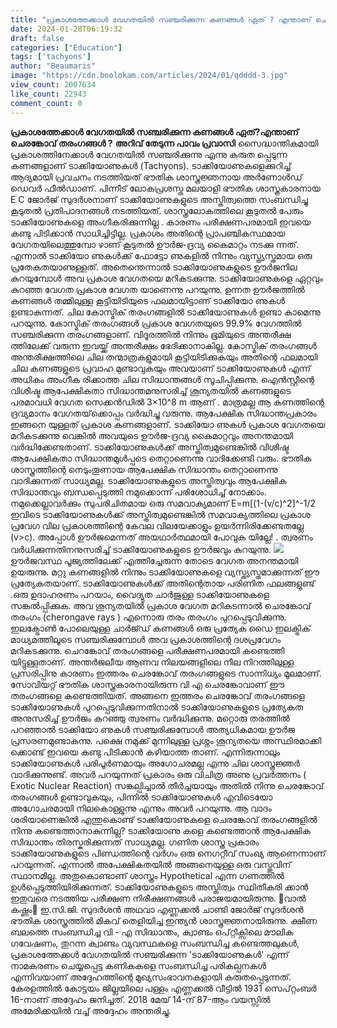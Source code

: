 ```yaml
---
title: "പ്രകാശത്തേക്കാൾ വേഗതയിൽ സഞ്ചരിക്കുന്ന കണങ്ങൾ ഏത് ? എന്താണ് ചെരങ്കോവ് തരംഗങ്ങൾ ?"
date: 2024-01-28T06:19:32
draft: false
categories: ["Education"]
tags: ['tachyons']
author: "Beaumaris"
image: "https://cdn.boolokam.com/articles/2024/01/qdddd-3.jpg"
view_count: 2007634
like_count: 22943
comment_count: 0
---
```


**പ്രകാശത്തേക്കാൾ വേഗതയിൽ സഞ്ചരിക്കുന്ന കണങ്ങൾ ഏത്?എന്താണ് ചെരങ്കോവ് തരംഗങ്ങൾ ?** **അറിവ് തേടുന്ന പാവം പ്രവാസി** സൈദ്ധാന്തികമായി പ്രകാശത്തിനേക്കാൾ വേഗതയിൽ സഞ്ചരിക്കുന്നു എന്നു കരുത പ്പെടുന്ന കണങ്ങളാണ് ടാക്കിയോണുകൾ (Tachyons). ടാക്കിയോണുകളെക്കുറിച്ച് ആദ്യമായി പ്രവചനം നടത്തിയത് ഭൗതിക ശാസ്ത്രജ്ഞനായ അർണോൾഡ് ഡെവർ ഫീൽഡാണ്. പിന്നീട് ലോകപ്രശസ്ത മലയാളി ഭൗതിക ശാസ്ത്രകാരനായ E C ജോർജ്‌ സുദർശനാണ് ടാക്കിയോണുകളുടെ അസ്തിത്വത്തെ സംബന്ധിച്ചു കൂടുതൽ പ്രതിപാദനങ്ങൾ നടത്തിയത്. ശാസ്ത്രലോകത്തിലെ കൂടുതൽ പേരും ടാക്കിയോണുകളെ അംഗീകരിക്കുന്നില്ല . കാരണം പരീക്ഷണപരമായി ഇവയെ കണ്ടു പിടിക്കാൻ സാധിച്ചിട്ടില്ല. പ്രകാശം അതിന്റെ പ്രാപഞ്ചികസ്ഥമായ വേഗതയിലെത്തുമ്പോ ഴാണ് കൂടുതൽ ഊർജ-ദ്രവ്യ കൈമാറ്റം നടക്കു ന്നത്. എന്നാൽ ടാക്കിയോ ണുകൾക്ക് ഫോട്ടോ ണുകളിൽ നിന്നും വ്യസ്ത്യസ്തമായ ഒരു പ്രതേകതയാണുള്ളത്. അതെന്തെന്നാൽ ടാക്കിയോണുകളുടെ ഊർജനില കുറയുമ്പോൾ അവ പ്രകാശ വേഗതയെ മറികടക്കുന്നു. ടാക്കിയോണുകളെ ഏറ്റവും കുറഞ്ഞ വേഗത പ്രകാശ വേഗത യാണെന്നു പറയുന്നു. ഉന്നത ഊർജത്തിൽ കണങ്ങൾ തമ്മിലുള്ള കൂട്ടിയിടിയുടെ ഫലമായിട്ടാണ് ടാക്കിയോ ണുകൾ ഉണ്ടാകുന്നത്. ചില കോസ്മിക് തരംഗങ്ങളിൽ ടാക്കിയോണുകൾ ഉണ്ടാ കാമെന്നു പറയുന്നു. കോസ്മിക് തരംഗങ്ങൾ പ്രകാശ വേഗതയുടെ 99.9% വേഗത്തിൽ സഞ്ചരിക്കുന്ന തരംഗങ്ങളാണ്. വിദൂരത്തിൽ നിന്നും ഭൂമിയുടെ അന്തരീക്ഷ ത്തിലേക്ക് വരുന്ന ഇവയ്ക്ക് അന്തരീക്ഷം ഭേദിക്കാനാകില്ല. കോസ്മിക് തരംഗങ്ങൾ അന്തരീക്ഷത്തിലെ ചില തന്മാത്രകളുമായി കൂട്ടിയിടിക്കുകയും അതിന്റെ ഫലമായി ചില കണങ്ങളുടെ പ്രവാഹ മുണ്ടാവുകയും അവയാണ് ടാക്കിയോണുകൾ എന്ന് അധികം അംഗീക രിക്കാത്ത ചില സിദ്ധാന്തങ്ങൾ സൂചിപ്പിക്കുന്നു. ഐൻസ്റ്റീന്റെ വിശിഷ്ട ആപേക്ഷികതാ സിദ്ധാന്തമനുസരിച്ച് ശൂന്യതയിൽ കണങ്ങളുടെ പരമാവധി വേഗത സെക്കൻഡിൽ 3×10^8 m ആണ് . മാത്രമല്ല ആ കണത്തിന്റെ ദ്രവ്യമാനം വേഗതയ്‌ക്കൊപ്പം വർദ്ധിച്ചു വരുന്നു. ആപേക്ഷിക സിദ്ധാന്തപ്രകാരം ഇങ്ങനെ യുള്ളത് പ്രകാശ കണങ്ങളാണ്. ടാക്കിയോ ണുകൾ പ്രകാശ വേഗതയെ മറികടക്കുന്നു വെങ്കിൽ അവയുടെ ഊർജ-ദ്രവ്യ കൈമാറ്റവും അനന്തമായി വർദ്ധിക്കേണ്ടതാണ്. ടാക്കിയോണുകൾക്ക് അസ്തിത്വമുണ്ടെങ്കിൽ വിശിഷ്ട ആപേക്ഷികതാ സിദ്ധാന്തമുൾപ്പടെ തെറ്റാണെന്നു വാദിക്കേണ്ടി വരും. ഭൗതിക ശാസ്ത്രത്തിന്റെ നെടുംതൂണായ ആപേക്ഷിക സിദ്ധാന്തം തെറ്റാണെന്നു വാദിക്കുന്നത് സാധ്യമല്ല. ടാക്കിയോണുകളുടെ അസ്തിത്വവും ആപേക്ഷിക സിദ്ധാന്തവും ബന്ധപ്പെടുത്തി നമുക്കൊന്ന് പരിശോധിച്ച് നോക്കാം. നമുക്കെല്ലാവർക്കും സുപരിചിതമായ ഒരു സമവാക്യമാണ് E=m[(1-(v/c)^2]^-1/2 ഇവിടെ ടാക്കിയോണുകൾക്ക് അസ്തിത്വമുണ്ടെങ്കിൽ സമവാക്യത്തിലെ പ്രകാശ പ്രവേഗ വില പ്രകാശത്തിന്റെ കേവല വിലയേക്കാളും ഉയർന്നിരിക്കേണ്ടതല്ലേ (v>c). അപ്പോൾ ഊർജമെന്നത് അയഥാർത്ഥമായി പോവുക യില്ലേ! . ത്വരണം വർധിക്കുന്നതിനനുസരിച്ച് ടാക്കിയോണുകളുടെ ഊർജവും കുറയുന്നു. ![](https://cdn.boolokam.com/articles/2024/01/wfwfwwffw-1.jpg)ഊർജവസ്ഥ പൂജ്യത്തിലേക്ക് എത്തിച്ചേരുന്ന തോടെ വേഗത അനന്തമായി ഉയരുന്നു. മറ്റു കണങ്ങളിൽ നിന്നും ടാക്കിയോണുകളെ വ്യസ്ത്യസ്തമാക്കുന്നത് ഈ പ്രത്യേകതയാണ്. ടാക്കിയോണുകൾക്ക് അതിന്റെതായ പരിണിത ഫലങ്ങളുണ്ട് .ഒരു ഉദാഹരണം പറയാം, വൈദ്യുത ചാർജുള്ള ടാക്കിയോണുകളെ സങ്കൽപ്പിക്കുക. അവ ശൂന്യതയിൽ പ്രകാശ വേഗത മറികടന്നാൽ ചെരങ്കോവ് തരംഗം (cherongave rays ) എന്നൊരു തരം തരംഗം പുറപ്പെടുവിക്കുന്നു. ഇലക്ട്രോൺ പോലെയുള്ള ചാർജ്ഡ് കണങ്ങൾ ഒരു പ്രത്യേക ഡൈ ഇലക്ട്രിക് മാധ്യമത്തിലൂടെ സഞ്ചരിക്കുമ്പോൾ അവ പ്രകാശത്തിന്റെ ദശപ്രവേഗം മറികടക്കുന്നു. ചെറങ്കോവ് തരംഗങ്ങളെ പരീക്ഷണപരമായി കണ്ടെത്തി യിട്ടുള്ളതാണ്. അന്തർജലീയ ആണവ നിലയങ്ങളിലെ നീല നിറത്തിലുള്ള പ്രസരിപ്പിനു കാരണം ഇത്തരം ചെരങ്കോവ് തരംഗങ്ങളുടെ സാന്നിധ്യം മൂലമാണ്. സോവിയറ്റ് ഭൗതിക ശാസ്ത്രകാരനായിരുന്ന വി എ ചെരങ്കോവാണ് ഈ തരംഗങ്ങളെ കണ്ടെത്തിയത്. അങ്ങനെ ഇത്തരം ചെരങ്കോവ് തരംഗങ്ങളെ ടാക്കിയോണുകൾ പുറപ്പെടുവിക്കുന്നതിനാൽ ടാക്കിയോണുകളുടെ പ്രത്യേകത അനുസരിച്ച് ഊർജം കുറഞ്ഞു ത്വരണം വർദ്ധിക്കുന്നു. മറ്റൊരു തരത്തിൽ പറഞ്ഞാൽ ടാക്കിയോ ണുകൾ സഞ്ചരിക്കുമ്പോൾ അത്യധികമായ ഊർജ പ്രസരണമുണ്ടാകുന്നു. പക്ഷെ നമുക്ക് മുന്നിലുള്ള പ്രശ്നം ശൂന്യതയെ അസ്ഥിരമാക്കി ക്കൊണ്ട് ഇവയെ കണ്ടു പിടിക്കാൻ കഴിയാത്ത താണ്. എന്നിരുന്നാലും ടാക്കിയോണുകൾ പരിപൂർണമായും അഗോചരമല്ല എന്നു ചില ശാസ്ത്രജ്ഞർ വാദിക്കുന്നുണ്ട്. അവർ പറയുന്നത് പ്രകാരം ഒരു വിചിത്ര അണു പ്രവർത്തനം ( Exotic Nuclear Reaction) സങ്കല്പിച്ചാൽ തീർച്ചയായും അതിൽ നിന്നു ചെരങ്കോവ് തരംഗങ്ങൾ ഉണ്ടാവുകയും, പിന്നിൽ ടാക്കിയോണുകൾ എവിടെയോ അഗോചരമായി നിലകൊള്ളുന്നു എന്നും അവർ പറയുന്നു. ആ വാദം ശരിയാണെങ്കിൽ എന്തുകൊണ്ട് ടാക്കിയോണുകളെ ചെരങ്കോവ് തരംഗങ്ങളിൽ നിന്നു കണ്ടെത്താനാകുന്നില്ല? ടാക്കിയോണു കളെ കണ്ടെത്താൻ ആപേക്ഷിക സിദ്ധാന്തം തിരസ്കരിക്കുന്നത് സാധ്യമല്ല. ഗണിത ശാസ്ത്ര പ്രകാരം ടാക്കിയോണുകളുടെ പിണ്ഡത്തിന്റെ വർഗം ഒരു നെഗറ്റീവ് സംഖ്യ ആണെന്നാണ് പറയുന്നത്. എന്നാൽ അപേക്ഷികതയിൽ അങ്ങനെയുള്ള ഒരു വസ്തുവിന് സ്ഥാനമില്ല. അതുകൊണ്ടാണ് ശാസ്ത്രം Hypothetical എന്ന ഗണത്തിൽ ഉൾപ്പെടുത്തിയിരിക്കുന്നത്. ടാക്കിയോണുകളുടെ അസ്തിത്വം സ്ഥിതീകരി ക്കാൻ ഇതുവരെ നടത്തിയ പരീക്ഷണ നിരീക്ഷണങ്ങൾ പരാജയമായിരുന്നു. 💢വാൽ കഷ്ണം💢 ഇ.സി.ജി. സുദർശൻ അഥവാ എണ്ണക്കൽ ചാണ്ടി ജോർജ് സുദർശൻ ഭൗതിക ശാസ്ത്രത്തിൽ മികവ് തെളിയിച്ച ഇന്ത്യൻ ശാസ്ത്രജ്ഞനായിരുന്നു. ക്ഷീണ ബലത്തെ സംബന്ധിച്ച വി - എ സിദ്ധാന്തം, ക്വാണ്ടം ഒപ്റ്റിക്സിലെ മൗലിക ഗവേഷണം, തുറന്ന ക്വാണ്ടം വ്യവസ്ഥകളെ സംബന്ധിച്ച കണ്ടെത്തലുകൾ, പ്രകാശത്തേക്കൾ വേഗതയിൽ സഞ്ചരിക്കുന്ന 'ടാക്കിയോണുകൾ' എന്ന് നാമകരണം ചെയ്യപ്പെട്ട കണികകളെ സംബന്ധിച്ച പരികല്പനകൾ എന്നിവയാണ്‌ അദ്ദേഹത്തിന്റെ മുഖ്യസംഭാവനകളായി കരുതപ്പെടുന്നത്. കേരളത്തിൽ കോട്ടയം ജില്ലയിലെ പള്ളം എണ്ണക്കൽ വീട്ടിൽ 1931 സെപ്റ്റംബർ 16-നാണ്‌ അദ്ദേഹം ജനിച്ചത്. 2018 മേയ് 14-ന് 87-ആം വയസ്സിൽ അമേരിക്കയിൽ വച്ച് അദ്ദേഹം അന്തരിച്ചു.
